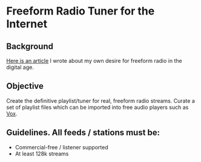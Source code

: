 # Freeform Radio Tuner for the Internet

## Background 

[Here is an article](https://medium.com/@phirschybar/freeform-radio-for-the-internet-c8a2b7226756#.xlt7xz1o3) I wrote about my own desire for freeform radio in the digital age.

## Objective

Create the definitive playlist/tuner for real, freeform radio streams. 
Curate a set of playlist files which can be imported into free audio players such as [Vox](https://vox.rocks/).

## Guidelines. All feeds / stations must be:

* Commercial-free / listener supported
* At least 128k streams